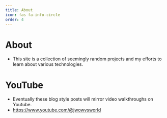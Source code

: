 ```yaml
---
title: About
icon: fas fa-info-circle
order: 4
---
```


# About
* This site is a collection of seemingly random projects and my efforts to learn about various technologies.

# YouTube
* Eventually these blog style posts will mirror video walkthroughs on Youtube.
* https://www.youtube.com/@jwowvsworld
